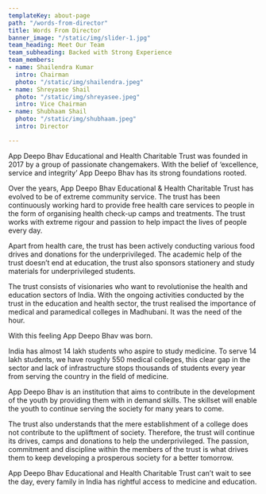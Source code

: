 ```yaml
---
templateKey: about-page
path: "/words-from-director"
title: Words From Director
banner_image: "/static/img/slider-1.jpg"
team_heading: Meet Our Team
team_subheading: Backed with Strong Experience
team_members:
- name: Shailendra Kumar
  intro: Chairman
  photo: "/static/img/shailendra.jpeg"
- name: Shreyasee Shail
  photo: "/static/img/shreyasee.jpeg"
  intro: Vice Chairman
- name: Shubhaam Shail
  photo: "/static/img/shubhaam.jpeg"
  intro: Director

---
```

App Deepo Bhav Educational and Health Charitable Trust was founded in 2017 by a group of passionate changemakers. With the belief of ‘excellence, service and integrity’ App Deepo Bhav has its strong foundations rooted.

Over the years, App Deepo Bhav Educational & Health Charitable Trust has evolved to be of extreme community service. The trust has been continuously working hard to provide free health care services to people in the form of organising health check-up camps and treatments. The trust works with extreme rigour and passion to help impact the lives of people every day.

Apart from health care, the trust has been actively conducting various food drives and donations for the underprivileged. The academic help of the trust doesn’t end at education, the trust also sponsors stationery and study materials for underprivileged students.

The trust consists of visionaries who want to revolutionise the health and education sectors of India. With the ongoing activities conducted by the trust in the education and health sector, the trust realised the importance of medical and paramedical colleges in Madhubani. It was the need of the hour.

With this feeling App Deepo Bhav was born.

India has almost 14 lakh students who aspire to study medicine. To serve 14 lakh students, we have roughly 550 medical colleges, this clear gap in the sector and lack of infrastructure stops thousands of students every year from serving the country in the field of medicine.

App Deepo Bhav is an institution that aims to contribute in the development of the youth by providing them with in demand skills. The skillset will enable the youth to continue serving the society for many years to come.

The trust also understands that the mere establishment of a college does not contribute to the upliftment of society. Therefore, the trust will continue its drives, camps and donations to help the underprivileged. The passion, commitment and discipline within the members of the trust is what drives them to keep developing a prosperous society for a better tomorrow.

App Deepo Bhav Educational and Health Charitable Trust can’t wait to see the day, every family in India has rightful access to medicine and education.